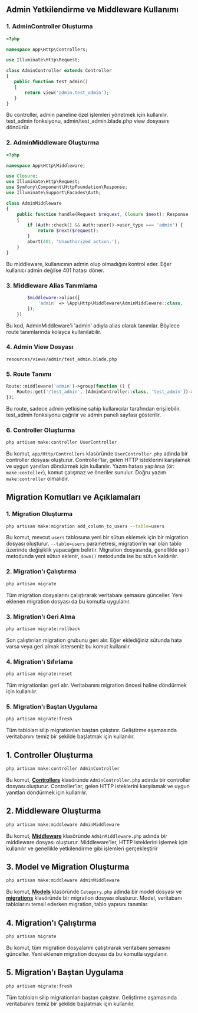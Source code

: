 ## Admin Yetkilendirme ve Middleware Kullanımı

### 1. AdminController Oluşturma

```php
<?php

namespace App\Http\Controllers;

use Illuminate\Http\Request;

class AdminController extends Controller
{
   public function test_admin()
   {
       return view('admin.test_admin');
   }    
}
```

Bu controller, admin paneline özel işlemleri yönetmek için kullanılır. test_admin fonksiyonu, admin/test_admin.blade.php view dosyasını döndürür.

### 2. AdminMiddleware Oluşturma

```php
<?php

namespace App\Http\Middleware;

use Closure;
use Illuminate\Http\Request;
use Symfony\Component\HttpFoundation\Response;
use Illuminate\Support\Facades\Auth;

class AdminMiddleware
{
    public function handle(Request $request, Closure $next): Response
    {
        if (Auth::check() && Auth::user()->user_type === 'admin') {
            return $next($request);
        }
        abort(401, 'Unauthorized action.');
    }
}
```

Bu middleware, kullanıcının admin olup olmadığını kontrol eder. Eğer kullanıcı admin değilse 401 hatası döner.

### 3. Middleware Alias Tanımlama

```php
        $middleware->alias([
            'admin' => \App\Http\Middleware\AdminMiddleware::class,
        ]);
    })
```

Bu kod, AdminMiddleware'i 'admin' adıyla alias olarak tanımlar. Böylece route tanımlarında kolayca kullanılabilir.

### 4. Admin View Dosyası

`resources/views/admin/test_admin.blade.php`

### 5. Route Tanımı

```php
Route::middleware('admin')->group(function () {
    Route::get('/test_admin', [AdminController::class, 'test_admin'])->name('test_admin');
});
```

Bu route, sadece admin yetkisine sahip kullanıcılar tarafından erişilebilir. test_admin fonksiyonu çağrılır ve admin paneli sayfası gösterilir.

### 6. Controller Oluşturma

```bash
php artisan make:controller UserController
```

Bu komut, `app/Http/Controllers` klasöründe `UserController.php` adında bir controller dosyası oluşturur. Controller'lar, gelen HTTP isteklerini karşılamak ve uygun yanıtları döndürmek için kullanılır. Yazım hatası yapılırsa (ör: `make:contoller`), komut çalışmaz ve öneriler sunulur. Doğru yazım `make:controller` olmalıdır.

## Migration Komutları ve Açıklamaları

### 1. Migration Oluşturma

```bash
php artisan make:migration add_column_to_users --table=users
```

Bu komut, mevcut `users` tablosuna yeni bir sütun eklemek için bir migration dosyası oluşturur. `--table=users` parametresi, migration'ın var olan tablo üzerinde değişiklik yapacağını belirtir. Migration dosyasında, genellikle `up()` metodunda yeni sütun eklenir, `down()` metodunda ise bu sütun kaldırılır.

### 2. Migration'ı Çalıştırma

```bash
php artisan migrate
```

Tüm migration dosyalarını çalıştırarak veritabanı şemasını günceller. Yeni eklenen migration dosyası da bu komutla uygulanır.

### 3. Migration'ı Geri Alma

```bash
php artisan migrate:rollback
```

Son çalıştırılan migration grubunu geri alır. Eğer eklediğiniz sütunda hata varsa veya geri almak isterseniz bu komut kullanılır.

### 4. Migration'ı Sıfırlama

```bash
php artisan migrate:reset
```

Tüm migrationları geri alır. Veritabanını migration öncesi haline döndürmek için kullanılır.

### 5. Migration'ı Baştan Uygulama

```bash
php artisan migrate:fresh
```

Tüm tabloları silip migrationları baştan çalıştırır. Geliştirme aşamasında veritabanını temiz bir şekilde başlatmak için kullanılır.

## 1. Controller Oluşturma

```php
php artisan make:controller AdminController
```

Bu komut, [**Controllers**](vscode-file://vscode-app/c:/Users/musta/AppData/Local/Programs/Microsoft%20VS%20Code/resources/app/out/vs/code/electron-browser/workbench/workbench.html) klasöründe `AdminController.php` adında bir controller dosyası oluşturur. Controller'lar, gelen HTTP isteklerini karşılamak ve uygun yanıtları döndürmek için kullanılır.

## 2. Middleware Oluşturma

```php
php artisan make:middleware AdminMiddleware
```

Bu komut, [**Middleware**](vscode-file://vscode-app/c:/Users/musta/AppData/Local/Programs/Microsoft%20VS%20Code/resources/app/out/vs/code/electron-browser/workbench/workbench.html) klasöründe `AdminMiddleware.php` adında bir middleware dosyası oluşturur. Middleware'ler, HTTP isteklerini işlemek için kullanılır ve genellikle yetkilendirme gibi işlemleri gerçekleştirir

## 3. Model ve Migration Oluşturma

```php
php artisan make:middleware AdminMiddleware
```

Bu komut, [**Models**](vscode-file://vscode-app/c:/Users/musta/AppData/Local/Programs/Microsoft%20VS%20Code/resources/app/out/vs/code/electron-browser/workbench/workbench.html) klasöründe `Category.php` adında bir model dosyası ve [**migrations**](vscode-file://vscode-app/c:/Users/musta/AppData/Local/Programs/Microsoft%20VS%20Code/resources/app/out/vs/code/electron-browser/workbench/workbench.html) klasöründe bir migration dosyası oluşturur. Model, veritabanı tablolarını temsil ederken migration, tablo yapısını tanımlar.

## 4. Migration'ı Çalıştırma

```php
php artisan migrate
```

Bu komut, tüm migration dosyalarını çalıştırarak veritabanı şemasını günceller. Yeni eklenen migration dosyası da bu komutla uygulanır.

## 5. Migration'ı Baştan Uygulama

```php
php artisan migrate:fresh
```

Tüm tabloları silip migrationları baştan çalıştırır. Geliştirme aşamasında veritabanını temiz bir şekilde başlatmak için kullanılır.
